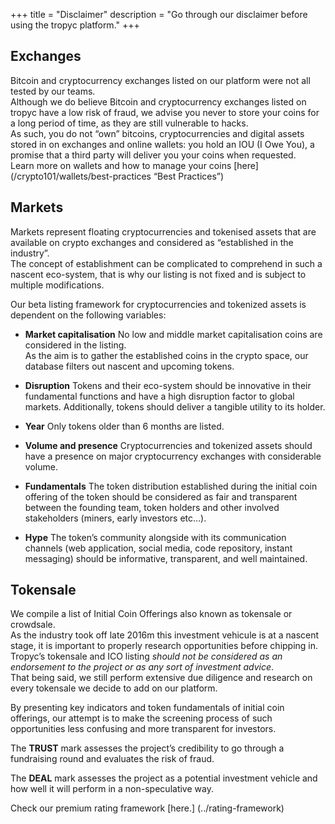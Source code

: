 +++
title = "Disclaimer"
description = "Go through our disclaimer before using the tropyc platform."
+++

## Exchanges

  Bitcoin and cryptocurrency exchanges listed on our platform were not all tested by our teams.  
Although we do believe Bitcoin and cryptocurrency exchanges listed on tropyc have a low risk of fraud, we advise you never to store your coins for a long period of time, as they are still vulnerable to hacks.  
As such, you do not “own” bitcoins, cryptocurrencies and digital assets stored in on exchanges and online wallets: you hold an IOU (I Owe You), a promise that a third party will deliver you your coins when requested.   
Learn more on wallets and how to manage your coins [here] (/crypto101/wallets/best-practices “Best Practices”)

## Markets

Markets represent floating cryptocurrencies and tokenised assets that are available on crypto exchanges and considered as “established in the industry”.  
The concept of establishment can be complicated to comprehend in such a nascent eco-system, that is why our listing is not fixed and is subject to multiple modifications.  

Our beta listing framework for cryptocurrencies and tokenized assets is dependent on the following variables:

* **Market capitalisation**
No low and middle market capitalisation coins are considered in the listing.  
As the aim is to gather the established coins in the crypto space, our database filters out nascent and upcoming tokens. 

* **Disruption**
Tokens and their eco-system should be innovative in their fundamental functions and have a high disruption factor to global markets. Additionally, tokens should deliver a tangible utility to its holder.

* **Year**
Only tokens older than 6 months are listed.

* **Volume and presence**
Cryptocurrencies and tokenized assets should have a presence on major cryptocurrency exchanges with considerable volume.

* **Fundamentals**
The token distribution established during the initial coin offering of the token should be considered as fair and transparent between the founding team, token holders and other involved stakeholders (miners, early investors etc…).

* **Hype**
The token’s community alongside with its communication channels (web application, social media, code repository, instant messaging) should be informative, transparent, and well maintained.

## Tokensale

  We compile a list of Initial Coin Offerings also known as tokensale or crowdsale.  
As the industry took off late 2016m this investment vehicule is at a nascent stage, it is important to properly research opportunities before chipping in.  
Tropyc’s tokensale and ICO listing *should not be considered as an endorsement to the project or as any sort of investment advice*.   
That being said, we still perform extensive due diligence and research on every tokensale we decide to add on our platform.  

By presenting key indicators and token fundamentals of initial coin offerings, our attempt is to make the screening process of such opportunities less confusing and more transparent for investors.

The **TRUST** mark assesses the project’s credibility to go through a fundraising round and evaluates the risk of fraud.

The **DEAL** mark assesses the project as a potential investment vehicle and how well it will perform in a non-speculative way. 

Check our premium rating framework [here.] (../rating-framework)
